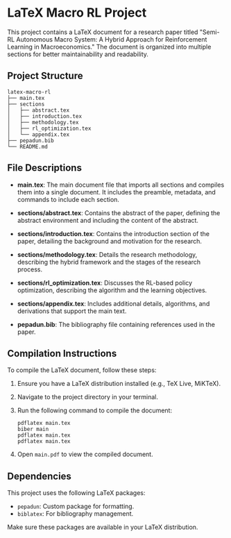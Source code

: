 # LaTeX Macro RL Project

This project contains a LaTeX document for a research paper titled "Semi-RL Autonomous Macro System: A Hybrid Approach for Reinforcement Learning in Macroeconomics." The document is organized into multiple sections for better maintainability and readability.

## Project Structure

```
latex-macro-rl
├── main.tex
├── sections
│   ├── abstract.tex
│   ├── introduction.tex
│   ├── methodology.tex
│   ├── rl_optimization.tex
│   └── appendix.tex
├── pepadun.bib
└── README.md
```

## File Descriptions

- **main.tex**: The main document file that imports all sections and compiles them into a single document. It includes the preamble, metadata, and commands to include each section.

- **sections/abstract.tex**: Contains the abstract of the paper, defining the abstract environment and including the content of the abstract.

- **sections/introduction.tex**: Contains the introduction section of the paper, detailing the background and motivation for the research.

- **sections/methodology.tex**: Details the research methodology, describing the hybrid framework and the stages of the research process.

- **sections/rl_optimization.tex**: Discusses the RL-based policy optimization, describing the algorithm and the learning objectives.

- **sections/appendix.tex**: Includes additional details, algorithms, and derivations that support the main text.

- **pepadun.bib**: The bibliography file containing references used in the paper.

## Compilation Instructions

To compile the LaTeX document, follow these steps:

1. Ensure you have a LaTeX distribution installed (e.g., TeX Live, MiKTeX).
2. Navigate to the project directory in your terminal.
3. Run the following command to compile the document:

   ```
   pdflatex main.tex
   biber main
   pdflatex main.tex
   pdflatex main.tex
   ```

4. Open `main.pdf` to view the compiled document.

## Dependencies

This project uses the following LaTeX packages:

- `pepadun`: Custom package for formatting.
- `biblatex`: For bibliography management.

Make sure these packages are available in your LaTeX distribution.